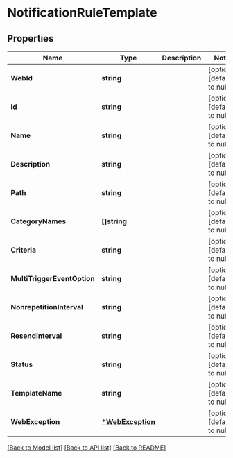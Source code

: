 # NotificationRuleTemplate

## Properties
Name | Type | Description | Notes
------------ | ------------- | ------------- | -------------
**WebId** | **string** |  | [optional] [default to null]
**Id** | **string** |  | [optional] [default to null]
**Name** | **string** |  | [optional] [default to null]
**Description** | **string** |  | [optional] [default to null]
**Path** | **string** |  | [optional] [default to null]
**CategoryNames** | **[]string** |  | [optional] [default to null]
**Criteria** | **string** |  | [optional] [default to null]
**MultiTriggerEventOption** | **string** |  | [optional] [default to null]
**NonrepetitionInterval** | **string** |  | [optional] [default to null]
**ResendInterval** | **string** |  | [optional] [default to null]
**Status** | **string** |  | [optional] [default to null]
**TemplateName** | **string** |  | [optional] [default to null]
**WebException** | [***WebException**](WebException.md) |  | [optional] [default to null]

[[Back to Model list]](../README.md#documentation-for-models) [[Back to API list]](../README.md#documentation-for-api-endpoints) [[Back to README]](../README.md)


